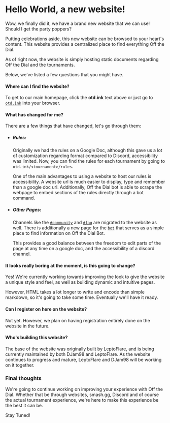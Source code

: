 # Hello World, a new website!
Wow, we finally did it, we have a brand new website that we can use! Should I get the party poppers?

Putting celebrations aside, this new website can be browsed to your heart's content.
This website provides a centralized place to find everything Off the Dial.

As of right now, the website is simply hosting static documents regarding Off the Dial and the tournaments.

Below, we've listed a few questions that you might have.

#### Where can I find the website?
To get to our main homepage, click the **otd.ink** text above or just go to [`otd.ink`](https://otd.ink) into your browser.

#### What has changed for me?
There are a few things that have changed, let's go through them:

- ##### Rules:
  Originally we had the rules on a Google Doc, although this gave us a lot of customization regarding format compared to Discord, accessibility was limited. Now, you can find the rules for each tournament by going to `otd.ink/<tournament>/rules`.
  
  One of the main advantages to using a website to host our rules is accessibility. A website url is much easier to display, type and remember than a google doc url. Additionally, Off the Dial bot is able to scrape the webpage to embed sections of the rules directly through a bot command.

- ##### Other Pages:
  Channels like the [`#community`](https://otd.ink/community) and [`#faq`](https://otd.ink/faq) are migrated to the website as well.
  There is additionally a new page for the [`bot`](https://otd.ink/bot) that serves as a simple place to find information on Off the Dial Bot.

  This provides a good balance between the freedom to edit parts of the page at any time on a google doc, and the accessibility of a discord channel.

#### It looks really boring at the moment, is this going to change?
Yes! We're currently working towards improving the look to give the website a unique style and feel, as well as building dynamic and intuitive pages.

However, HTML takes a lot longer to write and encode than simple markdown, so it's going to take some time. Eventually we'll have it ready.

#### Can I register on here on the website?
Not yet. However, we plan on having registration entirely done on the website in the future. 

#### Who's building this website?
The base of the website was originally built by LeptoFlare, and is being currently maintained by both DJam98 and LeptoFlare. As the website continues to progress and mature, LeptoFlare and DJam98 will be working on it together.

### Final thoughts

We're going to continue working on improving your experience with Off the Dial. Whether that be through websites, smash.gg, Discord and of course the actual tournament experience, we're here to make this experience be the best it can be.

Stay Tuned!
